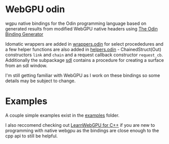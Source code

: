 # WebGPU odin
wgpu native bindings for the Odin programming language
based on generated results from modified WebGPU native headers using [The Odin Binding Generator](https://github.com/Breush/odin-binding-generator)

Idomatic wrappers are added in [wrappers.odin](webgpu/wrappers.odin) for select procededures and a few helper functions are also added in [helpers.odin](webgpu/helpers.odin) - ChainedStruct(Out) constructors `link` and `chain` and a request callback constructor `request_cb`.
Additionally the subpackage [sdl](webgpu/sdl) contains a procedure for creating a surface from an sdl window.

I'm still getting familiar with WebGPU as I work on these bindings so some details may be subject to change.

# Examples
A couple simple examples exist in the [examples](examples) folder. 

I also reccomend checking out [LearnWebGPU for C++](https://eliemichel.github.io/LearnWebGPU/index.html) if you are new to programming with native webgpu as the bindings are close enough to the cpp api to still be helpful.
